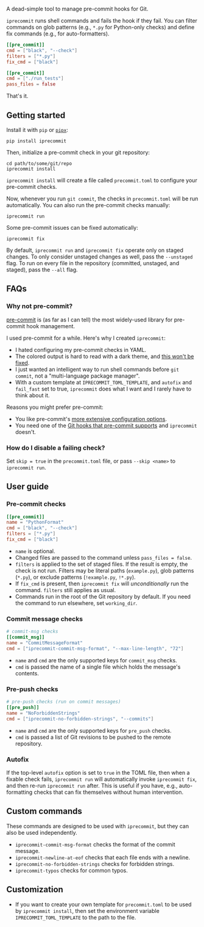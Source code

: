 A dead-simple tool to manage pre-commit hooks for Git.

`iprecommit` runs shell commands and fails the hook if they fail. You can filter commands on glob patterns (e.g., `*.py` for Python-only checks) and define fix commands (e.g., for auto-formatters).

```toml
[[pre_commit]]
cmd = ["black", "--check"]
filters = ["*.py"]
fix_cmd = ["black"]

[[pre_commit]]
cmd = ["./run_tests"]
pass_files = false
```

That's it.

## Getting started
Install it with `pip` or [`pipx`](https://github.com/pypa/pipx):

```shell
pip install iprecommit
```

Then, initialize a pre-commit check in your git repository:

```shell
cd path/to/some/git/repo
iprecommit install
```

`iprecommit install` will create a file called `precommit.toml` to configure your pre-commit checks.

Now, whenever you run `git commit`, the checks in `precommit.toml` will be run automatically. You can also run the pre-commit checks manually:

```shell
iprecommit run
```

Some pre-commit issues can be fixed automatically:

```shell
iprecommit fix
```

By default, `iprecommit run` and `iprecommit fix` operate only on staged changes. To only consider unstaged changes as well, pass the `--unstaged` flag. To run on every file in the repository (committed, unstaged, and staged), pass the `--all` flag.


## FAQs
### Why not pre-commit?
[pre-commit](https://pre-commit.com/) is (as far as I can tell) the most widely-used library for pre-commit hook management.

I used pre-commit for a while. Here's why I created `iprecommit`:

- I hated configuring my pre-commit checks in YAML.
- The colored output is hard to read with a dark theme, and [this won't be fixed](https://github.com/pre-commit/pre-commit/issues/2325).
- I just wanted an intelligent way to run shell commands before `git commit`, not a "multi-language package manager".
- With a custom template at `IPRECOMMIT_TOML_TEMPLATE`, and `autofix` and `fail_fast` set to true, `iprecommit` does what I want and I rarely have to think about it.

Reasons you might prefer pre-commit:

- You like pre-commit's [more extensive configuration options](https://pre-commit.com/#creating-new-hooks).
- You need one of the [Git hooks that pre-commit supports](https://pre-commit.com/#supported-git-hooks) and `iprecommit` doesn't.

### How do I disable a failing check?
Set `skip = true` in the `precommit.toml` file, or pass `--skip <name>` to `iprecommit run`.


## User guide
### Pre-commit checks
```toml
[[pre_commit]]
name = "PythonFormat"
cmd = ["black", "--check"]
filters = ["*.py"]
fix_cmd = ["black"]
```

- `name` is optional.
- Changed files are passed to the command unless `pass_files = false`.
- `filters` is applied to the set of staged files. If the result is empty, the check is not run. Filters may be literal paths (`example.py`), glob patterns (`*.py`), or exclude patterns (`!example.py`, `!*.py`).
- If `fix_cmd` is present, then `iprecommit fix` will *unconditionally* run the command. `filters` still applies as usual.
- Commands run in the root of the Git repository by default. If you need the command to run elsewhere, set `working_dir`.

### Commit message checks
```toml
# commit-msg checks
[[commit_msg]]
name = "CommitMessageFormat"
cmd = ["iprecommit-commit-msg-format", "--max-line-length", "72"]
```

- `name` and `cmd` are the only supported keys for `commit_msg` checks.
- `cmd` is passed the name of a single file which holds the message's contents.

### Pre-push checks
```toml
# pre-push checks (run on commit messages)
[[pre_push]]
name = "NoForbiddenStrings"
cmd = ["iprecommit-no-forbidden-strings", "--commits"]
```

- `name` and `cmd` are the only supported keys for `pre_push` checks.
- `cmd` is passed a list of Git revisions to be pushed to the remote repository.

### Autofix
If the top-level `autofix` option is set to `true` in the TOML file, then when a fixable check fails, `iprecommit run` will automatically invoke `iprecommit fix`, and then re-run `iprecommit run` after. This is useful if you have, e.g., auto-formatting checks that can fix themselves without human intervention.

## Custom commands
These commands are designed to be used with `iprecommit`, but they can also be used independently.

- `iprecommit-commit-msg-format` checks the format of the commit message.
- `iprecommit-newline-at-eof` checks that each file ends with a newline.
- `iprecommit-no-forbidden-strings` checks for forbidden strings.
- `iprecommit-typos` checks for common typos.

## Customization
- If you want to create your own template for `precommit.toml` to be used by `iprecommit install`, then set the environment variable `IPRECOMMIT_TOML_TEMPLATE` to the path to the file.
